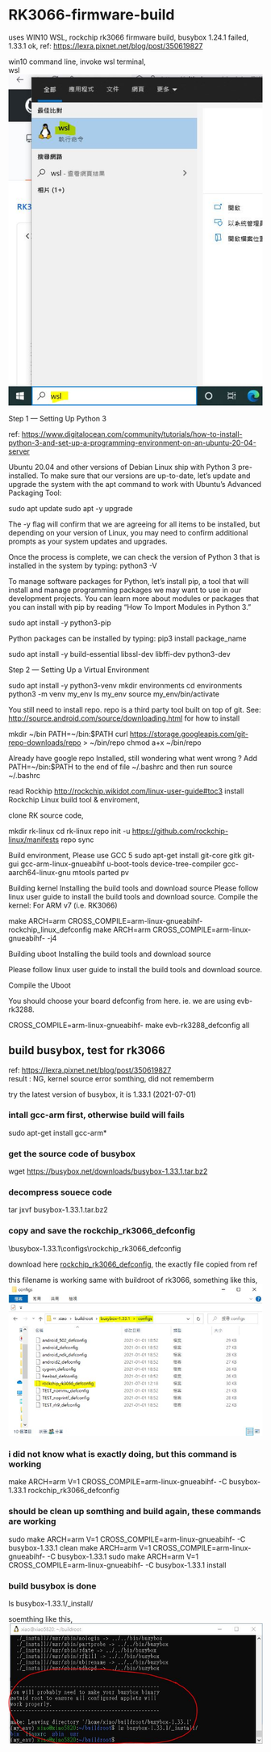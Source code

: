 # RK3066-firmware-build
uses WIN10 WSL, rockchip rk3066 firmware build, busybox 1.24.1 failed, 1.33.1 ok, ref: https://lexra.pixnet.net/blog/post/350619827  


win10 command line, invoke wsl terminal,  
wsl  
![wsl_command.JPG](wsl_command.JPG)  




Step 1 — Setting Up Python 3

ref: https://www.digitalocean.com/community/tutorials/how-to-install-python-3-and-set-up-a-programming-environment-on-an-ubuntu-20-04-server

Ubuntu 20.04 and other versions of Debian Linux ship with Python 3 pre-installed. 
To make sure that our versions are up-to-date, let’s update and upgrade the system with the apt command to work with 
Ubuntu’s Advanced Packaging Tool:

sudo apt update
sudo apt -y upgrade

The -y flag will confirm that we are agreeing for all items to be installed, but depending on your version of Linux, 
you may need to confirm additional prompts as your system updates and upgrades. 


Once the process is complete, we can check the version of Python 3 that is installed in the system by typing: 
python3 -V

To manage software packages for Python, let’s install pip, 
a tool that will install and manage programming packages we may want to use in our development projects. 
You can learn more about modules or packages that you can install with pip by reading “How To Import Modules in Python 3.”

sudo apt install -y python3-pip

Python packages can be installed by typing:
pip3 install package_name

sudo apt install -y build-essential libssl-dev libffi-dev python3-dev


Step 2 — Setting Up a Virtual Environment

sudo apt install -y python3-venv
mkdir environments
cd environments
python3 -m venv my_env
ls my_env
source my_env/bin/activate




You still need to install repo. 
repo is a third party tool built on top of git. See: http://source.android.com/source/downloading.html for how to install

mkdir ~/bin
PATH=~/bin:$PATH
curl https://storage.googleapis.com/git-repo-downloads/repo > ~/bin/repo
chmod a+x ~/bin/repo

Already have google repo Installed, still wondering what went wrong ?
Add PATH=~/bin:$PATH to the end of file ~/.bashrc and then run source ~/.bashrc

read Rockhip http://rockchip.wikidot.com/linux-user-guide#toc3
install Rockchip Linux build tool & enviroment,

clone RK source code,

mkdir rk-linux
cd rk-linux
repo init -u https://github.com/rockchip-linux/manifests
repo sync



Build environment, Please use GCC 5
sudo apt-get install git-core gitk git-gui gcc-arm-linux-gnueabihf u-boot-tools device-tree-compiler gcc-aarch64-linux-gnu mtools parted pv

Building kernel
Installing the build tools and download source
Please follow linux user guide to install the build tools and download source.
Compile the kernel:
For ARM v7 (i.e. RK3066)

make ARCH=arm CROSS_COMPILE=arm-linux-gnueabihf- rockchip_linux_defconfig
make ARCH=arm CROSS_COMPILE=arm-linux-gnueabihf- -j4


Building uboot
Installing the build tools and download source

Please follow linux user guide to install the build tools and download source.

Compile the Uboot

You should choose your board defconfig from here. ie. we are using evb-rk3288.

CROSS_COMPILE=arm-linux-gnueabihf- make evb-rk3288_defconfig all



## build busybox, test for rk3066
ref: https://lexra.pixnet.net/blog/post/350619827  
result : NG, kernel source error somthing, did not rememberm

try the latest version of busybox, it is 1.33.1 (2021-07-01)

### intall gcc-arm first, otherwise build will fails  
sudo apt-get install gcc-arm*

### get the source code of busybox  
wget https://busybox.net/downloads/busybox-1.33.1.tar.bz2

### decompress souece code  
tar jxvf busybox-1.33.1.tar.bz2

### copy and save the rockchip_rk3066_defconfig
\busybox-1.33.1\configs\rockchip_rk3066_defconfig

download here [rockchip_rk3066_defconfig](rockchip_rk3066_defconfig), the exactly file copied from ref  

this filename is working same with buildroot of rk3066, something like this,  
![rockchip_rk3066_defconfig_save.JPG](rockchip_rk3066_defconfig_save.JPG)  


### i did not know what is exactly doing, but this command is working  
make ARCH=arm V=1 CROSS_COMPILE=arm-linux-gnueabihf- -C busybox-1.33.1 rockchip_rk3066_defconfig

### should be clean up somthing and build again,  these commands are working  
sudo make ARCH=arm V=1 CROSS_COMPILE=arm-linux-gnueabihf- -C busybox-1.33.1 clean
make ARCH=arm V=1 CROSS_COMPILE=arm-linux-gnueabihf- -C busybox-1.33.1
sudo make ARCH=arm V=1 CROSS_COMPILE=arm-linux-gnueabihf- -C busybox-1.33.1 install


### build busybox is done
ls busybox-1.33.1/_install/

soemthing like this,
![RK3066_busybox_1.33.1_done.JPG](RK3066_busybox_1.33.1_done.JPG)  

